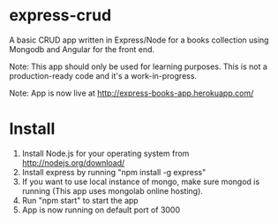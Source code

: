 express-crud
============

A basic CRUD app written in Express/Node for a books collection using Mongodb and Angular for the front end.

Note: This app should only be used for learning purposes. This is not a production-ready code and it's a work-in-progress.

Note: App is now live at http://express-books-app.herokuapp.com/


Install
=======

1. Install Node.js for your operating system from http://nodejs.org/download/
2. Install express by running "npm install -g express"
3. If you want to use local instance of mongo, make sure mongod is running (This app uses mongolab online hosting).
4. Run "npm start" to start the app
5. App is now running on default port of 3000
